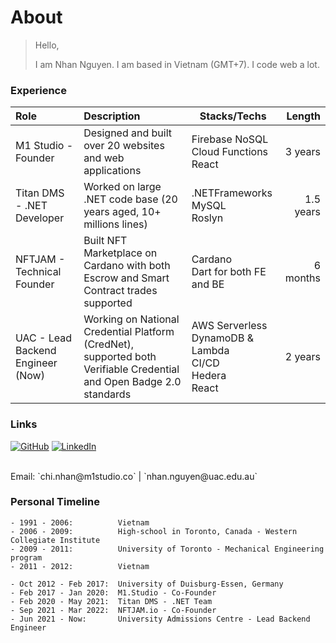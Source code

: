 # About

> Hello,
> 
> I am Nhan Nguyen. I am based in Vietnam (GMT+7). I code web a lot.

### Experience

| Role                              | Description                                                                                                          | Stacks/Techs                                                    |    Length |
|:----------------------------------|:---------------------------------------------------------------------------------------------------------------------|-----------------------------------------------------------------|----------:|
| M1 Studio - Founder               | Designed and built over 20 websites and web applications                                                             | Firebase NoSQL<br>Cloud Functions<br>React                      |   3 years |
| Titan DMS - .NET Developer        | Worked on large .NET code base (20 years aged, 10+ millions lines)                                                   | .NETFrameworks<br>MySQL<br>Roslyn                               | 1.5 years |
| NFTJAM - Technical Founder        | Built NFT Marketplace on Cardano with both Escrow and Smart Contract trades supported                                | Cardano<br>Dart for both FE and BE                              |  6 months |
| UAC - Lead Backend Engineer (Now) | Working on National Credential Platform (CredNet), supported both Verifiable Credential and Open Badge 2.0 standards | AWS Serverless<br>DynamoDB & Lambda<br>CI/CD<br>Hedera<br>React |   2 years |


### Links

[![GitHub](https://img.shields.io/static/v1?style=for-the-badge&message=GitHub&color=181717&logo=GitHub&logoColor=FFFFFF&label=&?link=https://google.com)](https://github.com/uac-nhan-nguyen)
[![LinkedIn](https://img.shields.io/static/v1?style=for-the-badge&message=LinkedIn&color=0A66C2&logo=LinkedIn&logoColor=FFFFFF&label=)](https://www.linkedin.com/in/nann-nguyen/)

<br>
Email: `chi.nhan@m1studio.co` | `nhan.nguyen@uac.edu.au`

### Personal Timeline

```text
- 1991 - 2006:          Vietnam
- 2006 - 2009:          High-school in Toronto, Canada - Western Collegiate Institute
- 2009 - 2011:          University of Toronto - Mechanical Engineering program
- 2011 - 2012:          Vietnam

- Oct 2012 - Feb 2017:  University of Duisburg-Essen, Germany
- Feb 2017 - Jan 2020:  M1.Studio - Co-Founder
- Feb 2020 - May 2021:  Titan DMS - .NET Team
- Sep 2021 - Mar 2022:  NFTJAM.io - Co-Founder
- Jun 2021 - Now:       University Admissions Centre - Lead Backend Engineer
```

